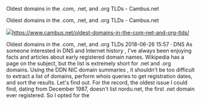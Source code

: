 Oldest domains in the .com, .net, and .org TLDs - Cambus.net

Oldest domains in the .com, .net, and .org TLDs - Cambus.net

![](../_resources/b2e06f5d8194e2906fd0d585bf7bbabb.png)https://www.cambus.net/oldest-domains-in-the-com-net-and-org-tlds/

Oldest domains in the .com, .net, and .org TLDs 2018-06-26 15:57 · DNS As someone interested in DNS and Internet history , I've always been enjoying facts and articles about early registered domain names. Wikipedia has a page on the subject, but the list is extremely short for .net and .org domains. Using the DDN NIC domain summaries , it shouldn't be too difficult to extract a list of domains, perform whois queries to get registration dates, and sort the results. Let's find out. For the record, the oldest issue I could find, dating from December 1987, doesn't list nordu.net, the first .net domain ever registered. So I opted for the